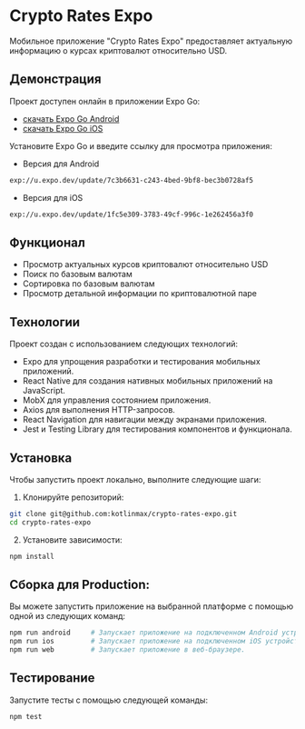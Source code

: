 # Crypto Rates Expo

Мобильное приложение "Crypto Rates Expo" предоставляет актуальную информацию о курсах криптовалют относительно USD.

## Демонстрация

Проект доступен онлайн в приложении Expo Go:

- [скачать Expo Go Android](https://play.google.com/store/apps/details?id=host.exp.exponent&referrer=www)
- [скачать Expo Go iOS](https://itunes.apple.com/app/apple-store/id982107779)

Установите Expo Go и введите ссылку для просмотра приложения:

- Версия для Android

```bash
exp://u.expo.dev/update/7c3b6631-c243-4bed-9bf8-bec3b0728af5
```

- Версия для iOS

```bash
exp://u.expo.dev/update/1fc5e309-3783-49cf-996c-1e262456a3f0
```

## Функционал

- Просмотр актуальных курсов криптовалют относительно USD
- Поиск по базовым валютам
- Сортировка по базовым валютам
- Просмотр детальной информации по криптовалютной паре

## Технологии

Проект создан с использованием следующих технологий:

- Expo для упрощения разработки и тестирования мобильных приложений.
- React Native для создания нативных мобильных приложений на JavaScript.
- MobX для управления состоянием приложения.
- Axios для выполнения HTTP-запросов.
- React Navigation для навигации между экранами приложения.
- Jest и Testing Library для тестирования компонентов и функционала.

## Установка

Чтобы запустить проект локально, выполните следующие шаги:

1. Клонируйте репозиторий:

```bash
git clone git@github.com:kotlinmax/crypto-rates-expo.git
cd crypto-rates-expo
```

2. Установите зависимости:

```bash
npm install
```

## Сборка для Production:

Вы можете запустить приложение на выбранной платформе с помощью одной из следующих команд:

```bash
npm run android     # Запускает приложение на подключенном Android устройстве или эмуляторе.
npm run ios         # Запускает приложение на подключенном iOS устройстве или симуляторе (только Mac).
npm run web         # Запускает приложение в веб-браузере.
```

## Тестирование

Запустите тесты с помощью следующей команды:

```bash
npm test
```
